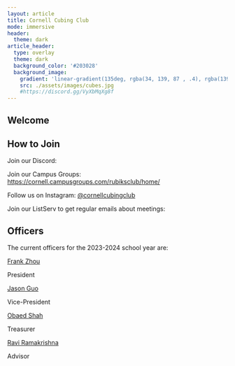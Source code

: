 ```yaml
---
layout: article
title: Cornell Cubing Club
mode: immersive
header:
  theme: dark
article_header:
  type: overlay
  theme: dark
  background_color: '#203028'
  background_image:
    gradient: 'linear-gradient(135deg, rgba(34, 139, 87 , .4), rgba(139, 34, 139, .4))'
    src: ./assets/images/cubes.jpg
    #https://discord.gg/VyXbMqXg8f
---
```


## Welcome

## How to Join

Join our Discord:

Join our Campus Groups: https://cornell.campusgroups.com/rubiksclub/home/

Follow us on Instagram: [@cornellcubingclub](https://www.instagram.com/cornellcubingclub/?igshid=MzRlODBiNWFlZA%3D%3D)

Join our ListServ to get regular emails about meetings: 

## Officers

The current officers for the 2023-2024 school year are:

[Frank Zhou](mailto:fcz5@cornell.edu)

President

[Jason Guo](mailto:sg763@cornell.edu)

Vice-President

[Obaed Shah](mailto:os88@cornell.edu)

Treasurer

[Ravi Ramakrishna](mailto:ravi@math.cornell.edu)

Advisor
